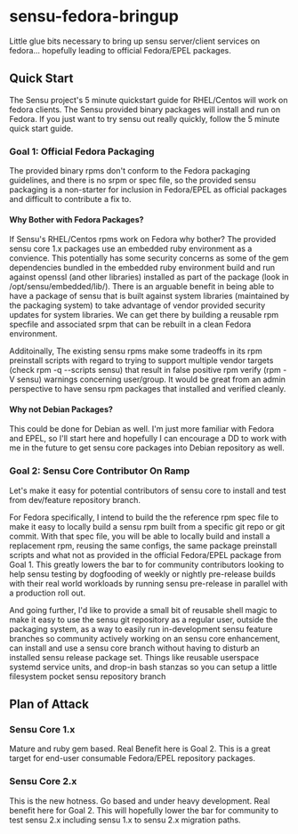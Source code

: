 # sensu-fedora-bringup
Little glue bits necessary to bring up sensu server/client services on fedora... hopefully leading to official Fedora/EPEL packages.

## Quick Start
The Sensu project's 5 minute quickstart guide for RHEL/Centos will work on fedora clients.  The Sensu provided binary packages will install and run on Fedora.  If you just want to try sensu out really quickly, follow the 5 minute quick start guide.

### Goal 1: Official Fedora Packaging
The provided binary rpms don't conform to the Fedora packaging guidelines, and there is no srpm or spec file, so the provided sensu packaging is a non-starter for inclusion in Fedora/EPEL as official packages and difficult to contribute a fix to.  

#### Why Bother with Fedora Packages?
If Sensu's RHEL/Centos rpms work on Fedora why bother?  The provided sensu core 1.x packages use an embedded ruby environment as a convience. This potentially has some security concerns as some of the gem dependencies bundled in the embedded ruby environment build and run against openssl (and other libraries) installed as part of the package (look in /opt/sensu/embedded/lib/).  There is an arguable benefit in being able to have a package of sensu that is built against system libraries (maintained by the packaging system) to take advantage of vendor provided security updates for system libraries.  We can get there by building a reusable rpm specfile and associated srpm that can be rebuilt in a clean Fedora environment. 

Additoinally, The existing sensu rpms make some tradeoffs in its rpm preinstall scripts with regard to trying to support multiple vendor targets (check rpm -q --scripts sensu) that result in false positive rpm verify (rpm -V sensu) warnings concerning user/group.  It would be great from an admin perspective to have sensu rpm packages that installed and verified cleanly.  

#### Why not Debian Packages?
This could be done for Debian as well.  I'm just more familiar with Fedora and EPEL, so I'll start here and hopefully I can encourage a DD to work with me in the future to get sensu core packages into Debian repository as well.

### Goal 2: Sensu Core Contributor On Ramp
Let's make it easy for potential contributors of sensu core to install and test from dev/feature repository branch. 

For Fedora specifically, I intend to build the the reference rpm spec file to make it easy to locally build a sensu rpm built from a specific git repo or git commit. With that spec file, you will be able to locally build and install a replacement rpm, reusing the same configs, the same package preinstall scripts and what not as provided in the official Fedora/EPEL package from Goal 1. This greatly lowers the bar to for community contributors looking to help sensu testing by dogfooding of weekly or nightly pre-release builds with their real world workloads by running sensu pre-release in parallel with a production roll out. 

And going further, I'd like to provide a small bit of reusable shell magic to make it easy to use the sensu git repository as a regular user, outside the packaging system, as a way to easily run in-development sensu feature branches so community actively working on an sensu core enhancement, can install and use a sensu core branch without having to disturb an installed sensu release package set.   Things like reusable userspace systemd service units, and drop-in bash stanzas so you can setup a little filesystem pocket sensu repository branch 

## Plan of Attack
### Sensu Core 1.x
Mature and ruby gem based. Real Benefit here is Goal 2. This is a great target for end-user consumable Fedora/EPEL repository packages.

### Sensu Core 2.x
This is the new hotness. Go based and under heavy development.  Real benefit here for Goal 2.  This will hopefully lower the bar for community to test sensu 2.x including sensu 1.x to sensu 2.x migration paths.
